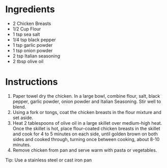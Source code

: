 # Ingredients

* 2 Chicken Breasts
* 1/2 Cup Flour
* 1 tsp sea salt
* 1/4 tsp black pepper
* 1 tsp garlic powder
* 1 tsp onion powder
* 2 tsp Italian seasoning
* 2 tbsp olive oil

# Instructions

1. Paper towel dry the chicken. In a large bowl, combine flour, salt,  black pepper, garlic powder, onion powder and Italian Seasoning. Stir well to blend.
2. Using a fork or tongs, coat the chicken breasts in the flour mixture and set aside.
3. Heat 2 tablespoons of olive oil in a large skillet over medium-high heat. Once the skillet is hot, place flour-coated chicken breasts in the skillet and cook for 4 to 5 minutes on each side, until golden brown on both sides and cooked through, turning once between cooking, about 8-10 minutes.
4. Remove chicken from pan and serve warm with pasta or vegetables.

Tip: Use a stainless steel or cast iron pan
